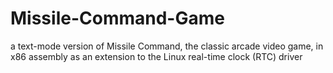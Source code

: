 # Missile-Command-Game
a text-mode version of Missile Command, the classic arcade video game, in x86 assembly as an extension to the Linux real-time clock (RTC) driver
